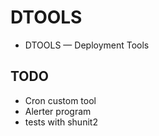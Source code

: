 # DTOOLS

* DTOOLS — Deployment Tools

## TODO

* Cron custom tool
* Alerter program
* tests with shunit2
